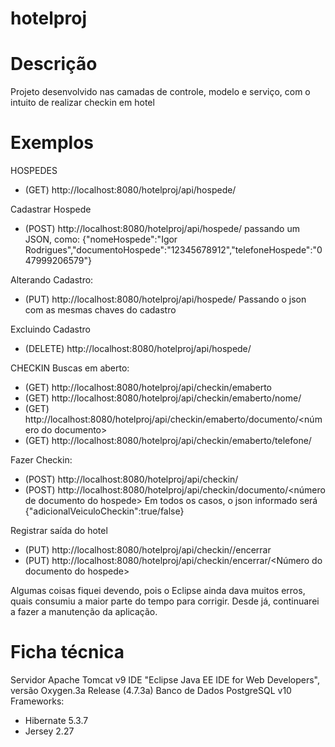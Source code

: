# hotelproj

# Descrição
Projeto desenvolvido nas camadas de controle, modelo e serviço, com o intuito de realizar checkin em hotel

# Exemplos
HOSPEDES
* (GET) http://localhost:8080/hotelproj/api/hospede/

Cadastrar Hospede
* (POST) http://localhost:8080/hotelproj/api/hospede/
  passando um JSON, como: {"nomeHospede":"Igor Rodrigues","documentoHospede":"12345678912","telefoneHospede":"047999206579"}

Alterando Cadastro:
* (PUT) http://localhost:8080/hotelproj/api/hospede/<id do hospede>
  Passando o json com as mesmas chaves do cadastro
  
Excluindo Cadastro
* (DELETE) http://localhost:8080/hotelproj/api/hospede/<id do hospede>

CHECKIN
Buscas em aberto:
* (GET) http://localhost:8080/hotelproj/api/checkin/emaberto
* (GET) http://localhost:8080/hotelproj/api/checkin/emaberto/nome/<nome do hospede>
* (GET) http://localhost:8080/hotelproj/api/checkin/emaberto/documento/<número do documento>
* (GET) http://localhost:8080/hotelproj/api/checkin/emaberto/telefone/<telefone do hospede>

Fazer Checkin:
* (POST) http://localhost:8080/hotelproj/api/checkin/<id do hospede>
* (POST) http://localhost:8080/hotelproj/api/checkin/documento/<número de documento do hospede>
  Em todos os casos, o json informado será {"adicionalVeiculoCheckin":true/false}
  
Registrar saída do hotel
* (PUT) http://localhost:8080/hotelproj/api/checkin/<id do hospede>/encerrar
* (PUT) http://localhost:8080/hotelproj/api/checkin/encerrar/<Número do documento do hospede>

Algumas coisas fiquei devendo, pois o Eclipse ainda dava muitos erros, quais consumiu a maior parte do tempo para corrigir.
Desde já, continuarei a fazer a manutenção da aplicação.


# Ficha técnica
  Servidor Apache Tomcat v9
  IDE "Eclipse Java EE IDE for Web Developers", versão Oxygen.3a Release (4.7.3a)
  Banco de Dados PostgreSQL v10
  Frameworks:
  * Hibernate 5.3.7
  * Jersey 2.27
